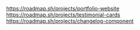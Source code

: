 https://roadmap.sh/projects/portfolio-website
https://roadmap.sh/projects/testimonial-cards
https://roadmap.sh/projects/changelog-component
